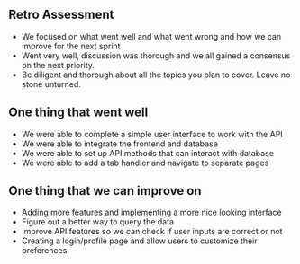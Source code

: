 ## Retro Assessment

* We focused on what went well and what went wrong and how we can improve for the next sprint
* Went very well, discussion was thorough and we all gained a consensus on the next priority.
* Be diligent and thorough about all the topics you plan to cover. Leave no stone unturned.

## One thing that went well
* We were able to complete a simple user interface to work with the API
*  We were able to integrate the frontend and database
* We were able to set up API methods that can interact with database
* We were able to add a tab handler and navigate to separate pages

## One thing that we can improve on
* Adding more features and implementing a more nice looking interface
* Figure out a better way to query the data
* Improve API features so we can check if user inputs are correct or not
* Creating a login/profile page and allow users to customize their preferences


